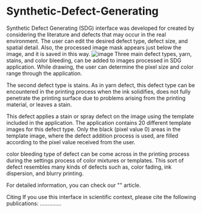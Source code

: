 # Synthetic-Defect-Generating

Synthetic Defect Generating (SDG) interface was developed for created by considering the literature and defects that may occur in the real environment. 
The user can edit the desired defect type, defect size, and spatial detail. Also, the processed image mask appears just below the image, and it is saved in this way.
![image](https://user-images.githubusercontent.com/13784488/104416358-ba9fa200-5584-11eb-827f-edb6545cde73.png)
Three main defect types, yarn, stains, and color bleeding, can be added to images processed in SDG application.  While drawing, the user can determine the pixel size and color range through the application. 

The second defect type is stains. As in yarn defect, this defect type can be encountered in the printing process when the ink solidifies, does not fully penetrate the printing surface due to problems arising from the printing material, or leaves a stain. 

This defect applies a stain or spray defect on the image using the template included in the application. The application contains 20 different template images for this defect type.
Only the black (pixel value 0) areas in the template image, where the defect addition process is used, are filled according to the pixel value received from the user. 


color bleeding type of defect can be come across in the printing process during the settings process of color mixtures or templates. This sort of defect resembles many kinds of defects such as, color fading, ink dispersion, and blurry printing. 

For detailed information, you can check our "" article.

Citing
If you use this interface in scientific context, please cite the following publications:
..............

